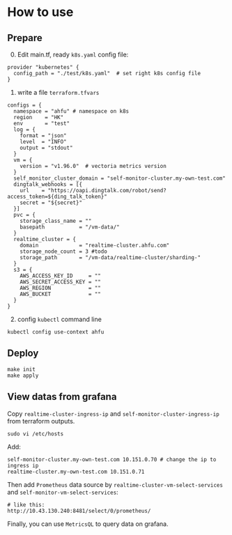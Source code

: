 # How to use

## Prepare

0. Edit main.tf, ready `k8s.yaml` config file:

```
provider "kubernetes" {
  config_path = "./test/k8s.yaml"  # set right k8s config file
}
```

1. write a file `terraform.tfvars`

```
configs = {
  namespace = "ahfu" # namespace on k8s
  region    = "HK"
  env       = "test"
  log = {
    format = "json"
    level  = "INFO"
    output = "stdout"
  }
  vm = {
    version = "v1.96.0"  # vectoria metrics version
  }
  self_monitor_cluster_domain = "self-monitor-cluster.my-own-test.com"
  dingtalk_webhooks = [{
    url    = "https://oapi.dingtalk.com/robot/send?access_token=${ding_talk_token}"
    secret = "${secret}"
  }]
  pvc = {
    storage_class_name = ""
    basepath           = "/vm-data/"
  }
  realtime_cluster = {
    domain             = "realtime-cluster.ahfu.com"
    storage_node_count = 3 #todo
    storage_path       = "/vm-data/realtime-cluster/sharding-"
  }
  s3 = {
    AWS_ACCESS_KEY_ID     = ""
    AWS_SECRET_ACCESS_KEY = ""
    AWS_REGION            = ""
    AWS_BUCKET            = ""
  }
}
```

2. config `kubectl` command line

```
kubectl config use-context ahfu
```

## Deploy

```
make init
make apply
```

## View datas from grafana

Copy `realtime-cluster-ingress-ip` and `self-monitor-cluster-ingress-ip` from terraform outputs.

`sudo vi /etc/hosts`

Add:

```
self-monitor-cluster.my-own-test.com 10.151.0.70 # change the ip to ingress ip
realtime-cluster.my-own-test.com 10.151.0.71
```

Then add `Prometheus` data source by `realtime-cluster-vm-select-services` and `self-monitor-vm-select-services`:
```
# like this:
http://10.43.130.240:8481/select/0/prometheus/
```

Finally, you can use `MetricsQL` to query data on grafana.
